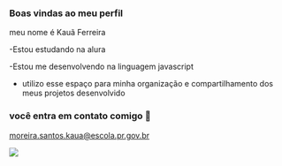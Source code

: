  ### Boas vindas ao meu perfil

 meu nome é Kauã Ferreira

 -Estou estudando na alura
 
 -Estou me desenvolvendo na linguagem javascript
 - utilizo esse espaço para minha organização e compartilhamento dos meus projetos desenvolvido 
 
### você entra em contato comigo 📧
moreira.santos.kaua@escola.pr.gov.br 



![](https://media1.tenor.com/m/T4jDOUL3--MAAAAC/chamaa-jogador-palmeirense.gif)
